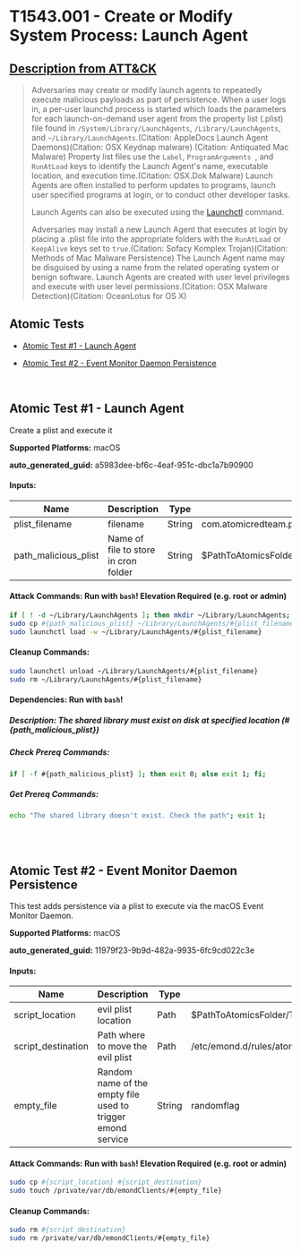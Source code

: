 # T1543.001 - Create or Modify System Process: Launch Agent
## [Description from ATT&CK](https://attack.mitre.org/techniques/T1543/001)
<blockquote>Adversaries may create or modify launch agents to repeatedly execute malicious payloads as part of persistence. When a user logs in, a per-user launchd process is started which loads the parameters for each launch-on-demand user agent from the property list (.plist) file found in <code>/System/Library/LaunchAgents</code>, <code>/Library/LaunchAgents</code>, and <code>~/Library/LaunchAgents</code>.(Citation: AppleDocs Launch Agent Daemons)(Citation: OSX Keydnap malware) (Citation: Antiquated Mac Malware) Property list files use the <code>Label</code>, <code>ProgramArguments </code>, and <code>RunAtLoad</code> keys to identify the Launch Agent's name, executable location, and execution time.(Citation: OSX.Dok Malware) Launch Agents are often installed to perform updates to programs, launch user specified programs at login, or to conduct other developer tasks.

 Launch Agents can also be executed using the [Launchctl](https://attack.mitre.org/techniques/T1569/001) command.
 
Adversaries may install a new Launch Agent that executes at login by placing a .plist file into the appropriate folders with the <code>RunAtLoad</code> or <code>KeepAlive</code> keys set to <code>true</code>.(Citation: Sofacy Komplex Trojan)(Citation: Methods of Mac Malware Persistence) The Launch Agent name may be disguised by using a name from the related operating system or benign software. Launch Agents are created with user level privileges and execute with user level permissions.(Citation: OSX Malware Detection)(Citation: OceanLotus for OS X) </blockquote>

## Atomic Tests

- [Atomic Test #1 - Launch Agent](#atomic-test-1---launch-agent)

- [Atomic Test #2 - Event Monitor Daemon Persistence](#atomic-test-2---event-monitor-daemon-persistence)


<br/>

## Atomic Test #1 - Launch Agent
Create a plist and execute it

**Supported Platforms:** macOS


**auto_generated_guid:** a5983dee-bf6c-4eaf-951c-dbc1a7b90900





#### Inputs:
| Name | Description | Type | Default Value |
|------|-------------|------|---------------|
| plist_filename | filename | String | com.atomicredteam.plist|
| path_malicious_plist | Name of file to store in cron folder | String | $PathToAtomicsFolder/T1543.001/src/atomicredteam_T1543_001.plist|


#### Attack Commands: Run with `bash`!  Elevation Required (e.g. root or admin) 


```bash
if [ ! -d ~/Library/LaunchAgents ]; then mkdir ~/Library/LaunchAgents; fi;
sudo cp #{path_malicious_plist} ~/Library/LaunchAgents/#{plist_filename}
sudo launchctl load -w ~/Library/LaunchAgents/#{plist_filename}
```

#### Cleanup Commands:
```bash
sudo launchctl unload ~/Library/LaunchAgents/#{plist_filename}
sudo rm ~/Library/LaunchAgents/#{plist_filename}
```



#### Dependencies:  Run with `bash`!
##### Description: The shared library must exist on disk at specified location (#{path_malicious_plist})
##### Check Prereq Commands:
```bash
if [ -f #{path_malicious_plist} ]; then exit 0; else exit 1; fi;
```
##### Get Prereq Commands:
```bash
echo "The shared library doesn't exist. Check the path"; exit 1;
```




<br/>
<br/>

## Atomic Test #2 - Event Monitor Daemon Persistence
This test adds persistence via a plist to execute via the macOS Event Monitor Daemon.

**Supported Platforms:** macOS


**auto_generated_guid:** 11979f23-9b9d-482a-9935-6fc9cd022c3e





#### Inputs:
| Name | Description | Type | Default Value |
|------|-------------|------|---------------|
| script_location | evil plist location | Path | $PathToAtomicsFolder/T1053.004/src/atomicredteam_T1053_004.plist|
| script_destination | Path where to move the evil plist | Path | /etc/emond.d/rules/atomicredteam_T1053_004.plist|
| empty_file | Random name of the empty file used to trigger emond service | String | randomflag|


#### Attack Commands: Run with `bash`!  Elevation Required (e.g. root or admin) 


```bash
sudo cp #{script_location} #{script_destination}
sudo touch /private/var/db/emondClients/#{empty_file}
```

#### Cleanup Commands:
```bash
sudo rm #{script_destination}
sudo rm /private/var/db/emondClients/#{empty_file}
```





<br/>
